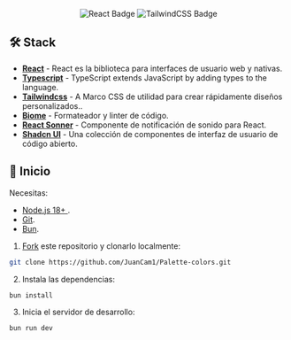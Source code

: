 

<div align="center">

![React Badge](https://img.shields.io/badge/React-20232A?logo=react&logoColor=61DAFB&style=flat)
![TailwindCSS Badge](https://img.shields.io/badge/Tailwind_CSS-20232A?logo=tailwind-css&logoColor=38B2AC&style=flat)

</div>

## 🛠️ Stack

- [**React**](https://es.react.dev/) - React es la biblioteca para interfaces de usuario web y nativas.
- [**Typescript**](https://www.typescriptlang.org/) - TypeScript extends JavaScript by adding types to the language.
- [**Tailwindcss**](https://tailwindcss.com/) - A Marco CSS de utilidad para crear rápidamente diseños personalizados..
- [**Biome**](https://biomejs.dev/) - Formateador y linter de código.
- [**React Sonner**](https://github.com/wobsoriano/react-sonner) - Componente de notificación de sonido para React.
- [**Shadcn UI**](https://ui.shadcn.com/) - Una colección de componentes de interfaz de usuario de código abierto.


## 🚀 Inicio

Necesitas:

- [Node.js 18+ ](https://nodejs.org/en/).
- [Git](https://git-scm.com/).
- [Bun](https://bun.sh/).

1. [Fork](https://github.com/pheralb/svgl/fork) este repositorio y clonarlo localmente:

```bash
git clone https://github.com/JuanCam1/Palette-colors.git
```

2. Instala las dependencias:

```bash
bun install
```

3. Inicia el servidor de desarrollo:

```bash
bun run dev
```